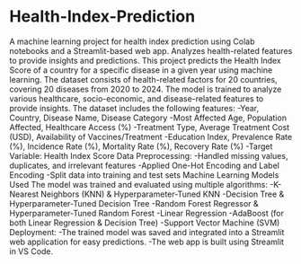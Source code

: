 # Health-Index-Prediction
A machine learning project for health index prediction using Colab notebooks and a Streamlit-based web app.  Analyzes health-related features to provide insights and predictions.
This project predicts the Health Index Score of a country for a specific disease in a given year using machine learning. The dataset consists of health-related factors for 20 countries, covering 20 diseases from 2020 to 2024. The model is trained to analyze various healthcare, socio-economic, and disease-related features to provide insights.
The dataset includes the following features:
-Year, Country, Disease Name, Disease Category
-Most Affected Age, Population Affected, Healthcare Access (%)
-Treatment Type, Average Treatment Cost (USD), Availability of Vaccines/Treatment
-Education Index, Prevalence Rate (%), Incidence Rate (%), Mortality Rate (%), Recovery Rate (%)
-Target Variable: Health Index Score
Data Preprocessing:
-Handled missing values, duplicates, and irrelevant features
-Applied One-Hot Encoding and Label Encoding
-Split data into training and test sets
Machine Learning Models Used
The model was trained and evaluated using multiple algorithms:
-K-Nearest Neighbors (KNN) & Hyperparameter-Tuned KNN
-Decision Tree & Hyperparameter-Tuned Decision Tree
-Random Forest Regressor & Hyperparameter-Tuned Random Forest
-Linear Regression
-AdaBoost (for both Linear Regression & Decision Tree)
-Support Vector Machine (SVM)
Deployment:
-The trained model was saved and integrated into a Streamlit web application for easy predictions.
-The web app is built using Streamlit in VS Code.

